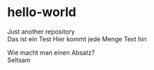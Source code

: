 # hello-world
Just another repository  
Das ist ein Test
Hier kommt jede Menge Text hin 

Wie macht man einen Absatz?  
Seltsam
